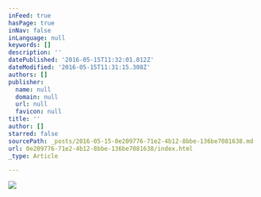 ```yaml
---
inFeed: true
hasPage: true
inNav: false
inLanguage: null
keywords: []
description: ''
datePublished: '2016-05-15T11:32:01.012Z'
dateModified: '2016-05-15T11:31:15.308Z'
authors: []
publisher:
  name: null
  domain: null
  url: null
  favicon: null
title: ''
author: []
starred: false
sourcePath: _posts/2016-05-15-0e209776-71e2-4b12-8bbe-136be7081638.md
url: 0e209776-71e2-4b12-8bbe-136be7081638/index.html
_type: Article

---
```

![](https://the-grid-user-content.s3-us-west-2.amazonaws.com/3f575335-0b95-4bae-bc65-6b9ba378a7f9.jpg)